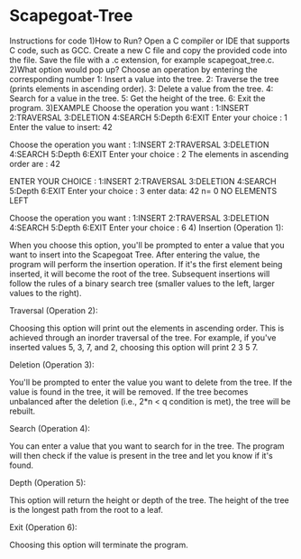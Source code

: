 # Scapegoat-Tree
Instructions for code 
1)How to Run?
  Open a C compiler or IDE that supports C code, such as GCC.
  Create a new C file and copy the provided code into the file.
  Save the file with a .c extension, for example scapegoat_tree.c.
2)What option would pop up?
  Choose an operation by entering the corresponding number
  1: Insert a value into the tree.
  2: Traverse the tree (prints elements in ascending order).
  3: Delete a value from the tree.
  4: Search for a value in the tree.
  5: Get the height of the tree.
  6: Exit the program.
3)EXAMPLE
 Choose the operation you want :
 1:INSERT
 2:TRAVERSAL
 3:DELETION
 4:SEARCH
 5:Depth
 6:EXIT
 Enter your choice : 1
 Enter the value to insert: 42

 Choose the operation you want :
 1:INSERT
 2:TRAVERSAL
 3:DELETION
 4:SEARCH
 5:Depth
 6:EXIT
 Enter your choice : 2
 The elements in ascending order are : 42

 ENTER YOUR CHOICE :
 1:INSERT
 2:TRAVERSAL
 3:DELETION
 4:SEARCH
 5:Depth
 6:EXIT
 Enter your choice : 3
 enter data: 42
 n= 0
 NO ELEMENTS LEFT

 Choose the operation you want :
 1:INSERT
 2:TRAVERSAL
 3:DELETION
 4:SEARCH
 5:Depth
 6:EXIT
 Enter your choice : 6
4)
Insertion (Operation 1):

When you choose this option, you'll be prompted to enter a value that you want to insert into the Scapegoat Tree.
After entering the value, the program will perform the insertion operation.
If it's the first element being inserted, it will become the root of the tree.
Subsequent insertions will follow the rules of a binary search tree (smaller values to the left, larger values to the right).

Traversal (Operation 2):

Choosing this option will print out the elements in ascending order. This is achieved through an inorder traversal of the tree.
For example, if you've inserted values 5, 3, 7, and 2, choosing this option will print 2 3 5 7.

Deletion (Operation 3):

You'll be prompted to enter the value you want to delete from the tree.
If the value is found in the tree, it will be removed.
If the tree becomes unbalanced after the deletion (i.e., 2*n < q condition is met), the tree will be rebuilt.

Search (Operation 4):

You can enter a value that you want to search for in the tree.
The program will then check if the value is present in the tree and let you know if it's found.

Depth (Operation 5):

This option will return the height or depth of the tree. The height of the tree is the longest path from the root to a leaf.

Exit (Operation 6):

Choosing this option will terminate the program.


